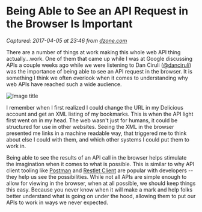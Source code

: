 # Being Able to See an API Request in the Browser Is Important

_Captured: 2017-04-05 at 23:46 from [dzone.com](https://dzone.com/articles/being-able-see-an-api-request-in-browser-is-import?edition=288883&utm_source=Daily%20Digest&utm_medium=email&utm_campaign=dd%202017-04-05)_

There are a number of things at work making this whole web API thing actually...work. One of them that came up while I was at Google discussing APIs a couple weeks ago while we were listening to Dan Ciruli ([@danciruli](https://twitter.com/danciruli)) was the importance of being able to see an API request in the browser. It is something I think we often overlook when it comes to understanding why web APIs have reached such a wide audience.

![Image title](http://kinlane-productions.s3.amazonaws.com/api_evangelist_site/blog/delicious_xml.png)

I remember when I first realized I could change the URL in my Delicious account and get an XML listing of my bookmarks. This is when the API light first went on in my head. The web wasn't just for humans, it could be structured for use in other websites. Seeing the XML in the browser presented me links in a machine readable way, that triggered me to think about else I could with them, and which other systems I could put them to work in.

Being able to see the results of an API call in the browser helps stimulate the imagination when it comes to what is possible. This is similar to why API client tooling like [Postman](http://getpostman.com/) and [Restlet Client](https://client.restlet.com/) are popular with developers -- they help us see the possibilities. While not all APIs are simple enough to allow for viewing in the browser, when at all possible, we should keep things this easy. Because you never know when it will make a mark and help folks better understand what is going on under the hood, allowing them to put our APIs to work in ways we never expected.
